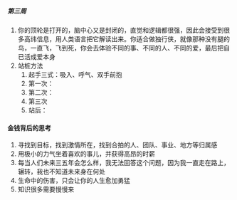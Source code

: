 ##### 第三周
1. 你的顶轮是打开的，脑中心又是封闭的，直觉和逻辑都很强，因此会接受到很多高纬信息，用人类语言把它解读出来。你适合做独行侠，就像那种没有腿的鸟，一直飞，飞到死，你会去体验不同的事、不同的人、不同的爱，最后把自已活成爱本身
2. 站桩方法
	1. 起手三式：吸入、呼气、双手前抱
	2. 第一次：
	3. 第二次：
	4. 第三次
	5. 站后：
#### 金钱背后的思考
1. 寻找到目标，找到激情所在，找到合拍的人、团队、事业、地方等归属感
2. 用极小的力气坐着喜欢的事儿，并获得高昂的时薪
3. 每当人们未来三五年会怎么样，我无法回答这个问题，因为我一直走在路上，辗转，我也不知道未来身在何处
4. 生命中的伤害，只会让你的人生愈加勇猛
5. 知识很多需要慢慢来